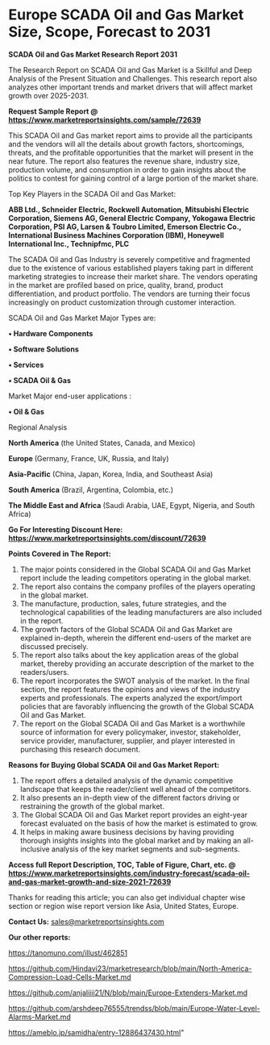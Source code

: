 # Europe SCADA Oil and Gas Market Size, Scope, Forecast to 2031

<strong>SCADA Oil and Gas Market Research Report 2031</strong>

The Research Report on SCADA Oil and Gas Market is a Skillful and Deep Analysis of the Present Situation and Challenges. This research report also analyzes other important trends and market drivers that will affect market growth over 2025-2031.

<strong>Request Sample Report @ <a href=https://www.marketreportsinsights.com/sample/72639>https://www.marketreportsinsights.com/sample/72639</a></strong>

This SCADA Oil and Gas market report aims to provide all the participants and the vendors will all the details about growth factors, shortcomings, threats, and the profitable opportunities that the market will present in the near future. The report also features the revenue share, industry size, production volume, and consumption in order to gain insights about the politics to contest for gaining control of a large portion of the market share.

Top Key Players in the SCADA Oil and Gas Market:

<strong>ABB Ltd., Schneider Electric, Rockwell Automation, Mitsubishi Electric Corporation, Siemens AG, General Electric Company, Yokogawa Electric Corporation, PSI AG, Larsen & Toubro Limited, Emerson Electric Co., International Business Machines Corporation (IBM), Honeywell International Inc., Technipfmc, PLC</strong>

The SCADA Oil and Gas Industry is severely competitive and fragmented due to the existence of various established players taking part in different marketing strategies to increase their market share. The vendors operating in the market are profiled based on price, quality, brand, product differentiation, and product portfolio. The vendors are turning their focus increasingly on product customization through customer interaction.

SCADA Oil and Gas Market Major Types are:

<strong>• Hardware Components

• Software Solutions

• Services

• SCADA Oil & Gas</strong>

Market Major end-user applications :

<strong>• Oil & Gas</strong>

Regional Analysis

</u><strong><b>North America</b></strong> (the United States, Canada, and Mexico)

<strong><b>Europe </b></strong>(Germany, France, UK, Russia, and Italy)

<strong><b>Asia-Pacific</b></strong> (China, Japan, Korea, India, and Southeast Asia)

<strong><b>South America</b></strong> (Brazil, Argentina, Colombia, etc.)

<strong><b>The Middle East and Africa</b></strong> (Saudi Arabia, UAE, Egypt, Nigeria, and South Africa)

<strong>Go For Interesting Discount Here: <a href=https://www.marketreportsinsights.com/discount/72639>https://www.marketreportsinsights.com/discount/72639</a></strong>

<strong>Points Covered in The Report:</strong>
<ol>
  <li>The major points considered in the Global SCADA Oil and Gas Market report include the leading competitors operating in the global market.</li>
  <li>The report also contains the company profiles of the players operating in the global market.</li>
  <li>The manufacture, production, sales, future strategies, and the technological capabilities of the leading manufacturers are also included in the report.</li>
  <li>The growth factors of the Global SCADA Oil and Gas Market are explained in-depth, wherein the different end-users of the market are discussed precisely.</li>
  <li>The report also talks about the key application areas of the global market, thereby providing an accurate description of the market to the readers/users.</li>
  <li>The report incorporates the SWOT analysis of the market. In the final section, the report features the opinions and views of the industry experts and professionals. The experts analyzed the export/import policies that are favorably influencing the growth of the Global SCADA Oil and Gas Market.</li>
  <li>The report on the Global SCADA Oil and Gas Market is a worthwhile source of information for every policymaker, investor, stakeholder, service provider, manufacturer, supplier, and player interested in purchasing this research document.</li>
</ol>
<strong>Reasons for Buying Global SCADA Oil and Gas Market Report:</strong>

<ol>
  <li>The report offers a detailed analysis of the dynamic competitive landscape that keeps the reader/client well ahead of the competitors.</li>
  <li>It also presents an in-depth view of the different factors driving or restraining the growth of the global market.</li>
  <li>The Global SCADA Oil and Gas Market report provides an eight-year forecast evaluated on the basis of how the market is estimated to grow.</li>
  <li>It helps in making aware business decisions by having providing thorough insights insights into the global market and by making an all-inclusive analysis of the key market segments and sub-segments.</li>
</ol>
<strong>Access full Report Description, TOC, Table of Figure, Chart, etc. @ <a href=https://www.marketreportsinsights.com/industry-forecast/scada-oil-and-gas-market-growth-and-size-2021-72639>https://www.marketreportsinsights.com/industry-forecast/scada-oil-and-gas-market-growth-and-size-2021-72639</a></strong>


Thanks for reading this article; you can also get individual chapter wise section or region wise report version like Asia, United States, Europe.

<strong>Contact Us:</strong>
sales@marketreportsinsights.com

<strong>Our other reports:</strong>

<a href=https://tanomuno.com/illust/462851>https://tanomuno.com/illust/462851</a>

<a href=https://github.com/Hindavi23/marketresearch/blob/main/North-America-Compression-Load-Cells-Market.md>https://github.com/Hindavi23/marketresearch/blob/main/North-America-Compression-Load-Cells-Market.md</a>

<a href=https://github.com/anjaliiii21/N/blob/main/Europe-Extenders-Market.md>https://github.com/anjaliiii21/N/blob/main/Europe-Extenders-Market.md</a>

<a href=https://github.com/arshdeep76555/trendss/blob/main/Europe-Water-Level-Alarms-Market.md>https://github.com/arshdeep76555/trendss/blob/main/Europe-Water-Level-Alarms-Market.md</a>

<a href=https://ameblo.jp/samidha/entry-12886437430.html>https://ameblo.jp/samidha/entry-12886437430.html</a>"
